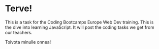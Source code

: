 # Terve!

This is a task for the Coding Bootcamps Europe Web Dev training. This is the dive into learning JavaScript. It will post the coding tasks we get from our teachers.

Toivota minulle onnea!

